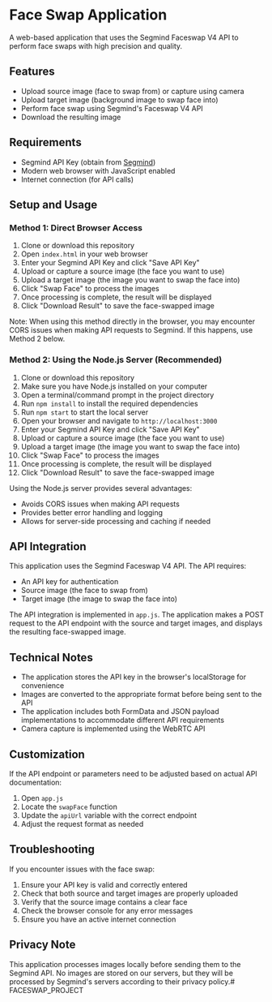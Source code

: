 # Face Swap Application

A web-based application that uses the Segmind Faceswap V4 API to perform face swaps with high precision and quality.

## Features

- Upload source image (face to swap from) or capture using camera
- Upload target image (background image to swap face into)
- Perform face swap using Segmind's Faceswap V4 API
- Download the resulting image

## Requirements

- Segmind API Key (obtain from [Segmind](https://www.segmind.com/models/faceswap-v4/api))
- Modern web browser with JavaScript enabled
- Internet connection (for API calls)

## Setup and Usage

### Method 1: Direct Browser Access
1. Clone or download this repository
2. Open `index.html` in your web browser
3. Enter your Segmind API Key and click "Save API Key"
4. Upload or capture a source image (the face you want to use)
5. Upload a target image (the image you want to swap the face into)
6. Click "Swap Face" to process the images
7. Once processing is complete, the result will be displayed
8. Click "Download Result" to save the face-swapped image

Note: When using this method directly in the browser, you may encounter CORS issues when making API requests to Segmind. If this happens, use Method 2 below.

### Method 2: Using the Node.js Server (Recommended)
1. Clone or download this repository
2. Make sure you have Node.js installed on your computer
3. Open a terminal/command prompt in the project directory
4. Run `npm install` to install the required dependencies
5. Run `npm start` to start the local server
6. Open your browser and navigate to `http://localhost:3000`
7. Enter your Segmind API Key and click "Save API Key"
8. Upload or capture a source image (the face you want to use)
9. Upload a target image (the image you want to swap the face into)
10. Click "Swap Face" to process the images
11. Once processing is complete, the result will be displayed
12. Click "Download Result" to save the face-swapped image

Using the Node.js server provides several advantages:
- Avoids CORS issues when making API requests
- Provides better error handling and logging
- Allows for server-side processing and caching if needed

## API Integration

This application uses the Segmind Faceswap V4 API. The API requires:

- An API key for authentication
- Source image (the face to swap from)
- Target image (the image to swap the face into)

The API integration is implemented in `app.js`. The application makes a POST request to the API endpoint with the source and target images, and displays the resulting face-swapped image.

## Technical Notes

- The application stores the API key in the browser's localStorage for convenience
- Images are converted to the appropriate format before being sent to the API
- The application includes both FormData and JSON payload implementations to accommodate different API requirements
- Camera capture is implemented using the WebRTC API

## Customization

If the API endpoint or parameters need to be adjusted based on actual API documentation:

1. Open `app.js`
2. Locate the `swapFace` function
3. Update the `apiUrl` variable with the correct endpoint
4. Adjust the request format as needed

## Troubleshooting

If you encounter issues with the face swap:

1. Ensure your API key is valid and correctly entered
2. Check that both source and target images are properly uploaded
3. Verify that the source image contains a clear face
4. Check the browser console for any error messages
5. Ensure you have an active internet connection

## Privacy Note

This application processes images locally before sending them to the Segmind API. No images are stored on our servers, but they will be processed by Segmind's servers according to their privacy policy.# FACESWAP_PROJECT
